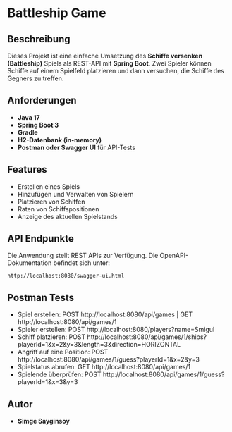 # Battleship Game

## Beschreibung
Dieses Projekt ist eine einfache Umsetzung des **Schiffe versenken (Battleship)** Spiels als REST-API mit **Spring Boot**. Zwei Spieler können Schiffe auf einem Spielfeld platzieren und dann versuchen, die Schiffe des Gegners zu treffen.

## Anforderungen
- **Java 17** 
- **Spring Boot 3**
- **Gradle**
- **H2-Datenbank (in-memory)**
- **Postman oder Swagger UI** für API-Tests

## Features
- Erstellen eines Spiels
- Hinzufügen und Verwalten von Spielern
- Platzieren von Schiffen
- Raten von Schiffspositionen
- Anzeige des aktuellen Spielstands

## API Endpunkte
Die Anwendung stellt REST APIs zur Verfügung. Die OpenAPI-Dokumentation befindet sich unter:
```
http://localhost:8080/swagger-ui.html
```
## Postman Tests
- Spiel erstellen: POST http://localhost:8080/api/games | GET http://localhost:8080/api/games/1
- Spieler erstellen: POST http://localhost:8080/players?name=Smigul
- Schiff platzieren: POST http://localhost:8080/api/games/1/ships?playerId=1&x=2&y=3&length=3&direction=HORIZONTAL
- Angriff auf eine Position: POST http://localhost:8080/api/games/1/guess?playerId=1&x=2&y=3
- Spielstatus abrufen: GET http://localhost:8080/api/games/1
- Spielende überprüfen: POST http://localhost:8080/api/games/1/guess?playerId=1&x=3&y=3




## Autor
- **Simge Sayginsoy**
